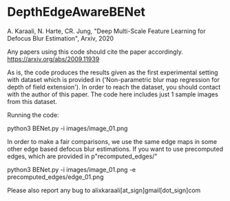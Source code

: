 # DepthEdgeAwareBENet

A. Karaali, N. Harte, CR. Jung, "Deep Multi-Scale Feature Learning for Defocus Blur Estimation", Arxiv, 2020

Any papers using this code should cite the paper accordingly. 
https://arxiv.org/abs/2009.11939

As is, the code produces the results given as the first experimental setting with dataset which is provided 
in ('Non-parametric blur map regression for depth of field extension'). 
In order to reach the dataset, you should contact with the author of this paper. 
The code here includes just 1 sample images from this dataset.

Running the code:

python3 BENet.py -i images/image_01.png

In order to make a fair comparisons, we use the same edge maps in some other edge based defocus blur 
estimations. If you want to use precomputed edges, which are provided in p"recomputed_edges/"

python3 BENet.py -i images/image_01.png -e precomputed_edges/edge_01.png 

Please also report any bug to alixkaraali[at_sign]gmail[dot_sign]com
